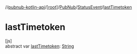 //[pubnub-kotlin-api](../../../../index.md)/[[root]](../../index.md)/[PubNub](../index.md)/[StatusEvent](index.md)/[lastTimetoken](last-timetoken.md)

# lastTimetoken

[js]\
abstract var [lastTimetoken](last-timetoken.md): [String](https://kotlinlang.org/api/latest/jvm/stdlib/kotlin-stdlib/kotlin/-string/index.html)
